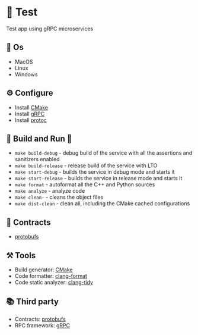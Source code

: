 # 🔐 Test 
Test app using gRPC microservices

## 👾 Os 
- MacOS
- Linux
- Windows

## ⚙️ Configure
- Install [CMake](https://cmake.org/download)
- Install [gRPC](https://github.com/grpc/grpc/blob/v1.58.0/src/cpp/README.md)
- Install [protoc](https://grpc.io/docs/protoc-installation)

## 🔨 Build and Run 🚀
- `make build-debug` - debug build of the service with all the assertions and sanitizers enabled
- `make build-release` - release build of the service with LTO
- `make start-debug` - builds the service in debug mode and starts it
- `make start-release` - builds the service in release mode and starts it
- `make format` - autoformat all the C++ and Python sources
- `make analyze` - analyze code
- `make clean-` - cleans the object files
- `make dist-clean` - clean all, including the CMake cached configurations

## 🧿 Contracts
- [protobufs](../../protos)

## ⚒️ Tools
- Build generator: [CMake](https://cmake.org)
- Code formatter: [clang-format](https://clang.llvm.org/docs/ClangFormat.html)
- Code static analyzer: [clang-tidy](https://clang.llvm.org/extra/clang-tidy)

## 📚 Third party
- Contracts: [protobufs](https://protobuf.dev)
- RPC framework: [gRPC](https://grpc.io)
